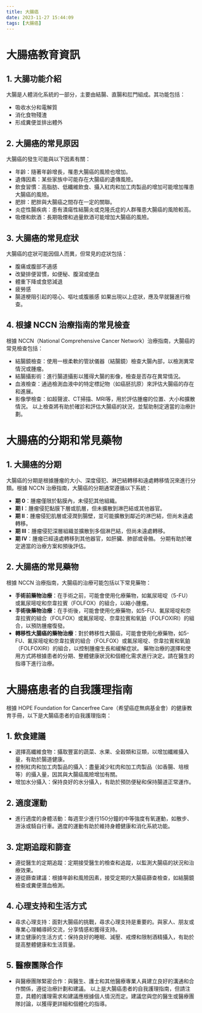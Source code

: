 ```yaml
---
title: 大腸癌
date: 2023-11-27 15:44:09
tags: [大腸癌]
---
```


# 大腸癌教育資訊
## 1. 大腸功能介紹
大腸是人體消化系統的一部分，主要由結腸、直腸和肛門組成。其功能包括：
- 吸收水分和電解質
- 消化食物殘渣
- 形成糞便並排出體外
## 2. 大腸癌的常見原因
大腸癌的發生可能與以下因素有關：
- 年齡：隨著年齡增長，罹患大腸癌的風險也增加。
- 遺傳因素：某些家族中可能存在大腸癌的遺傳風險。
- 飲食習慣：高脂肪、低纖維飲食、攝入紅肉和加工肉製品的增加可能增加罹患大腸癌的風險。
- 肥胖：肥胖與大腸癌之間存在一定的關聯。
- 炎症性腸疾病：患有潰瘍性結腸炎或克隆氏症的人群罹患大腸癌的風險較高。
- 吸煙和飲酒：長期吸煙和過量飲酒可能增加大腸癌的風險。
## 3. 大腸癌的常見症狀
大腸癌的症狀可能因個人而異，但常見的症狀包括：
- 腹痛或腹部不適感
- 改變排便習慣，如便秘、腹瀉或便血
- 體重下降或食慾減退
- 疲勞感
- 腸道梗阻引起的噁心、嘔吐或腹脹感
如果出現以上症狀，應及早就醫進行檢查。
## 4. 根據 NCCN 治療指南的常見檢查
根據 NCCN（National Comprehensive Cancer Network）治療指南，大腸癌的常見檢查包括：
- 結腸鏡檢查：使用一根柔軟的管狀儀器（結腸鏡）檢查大腸內部，以檢測異常情況或腫瘤。
- 結腸攝影術：進行腸道攝影以獲得大腸的影像，檢查是否存在異常情況。
- 血液檢查：通過檢測血液中的特定標記物（如癌胚抗原）來評估大腸癌的存在和進展。
- 影像學檢查：如超聲波、CT掃描、MRI等，用於評估腫瘤的位置、大小和擴散情況。
以上檢查將有助於確診和評估大腸癌的狀況，並幫助制定適當的治療計劃。
# 大腸癌的分期和常見藥物
## 1. 大腸癌的分期
大腸癌的分期是根據腫瘤的大小、深度侵犯、淋巴結轉移和遠處轉移情況來進行分類。根據 NCCN 治療指南，大腸癌的分期通常遵循以下系統：
- **期 0**：腫瘤僅限於黏膜內，未侵犯其他組織。
- **期 I**：腫瘤侵犯黏膜下層或肌層，但未擴散到淋巴結或其他器官。
- **期 II**：腫瘤侵犯肌層或浸潤到腸壁，並可能擴散到鄰近的淋巴結，但尚未遠處轉移。
- **期 III**：腫瘤侵犯深層組織並擴散到多個淋巴結，但尚未遠處轉移。
- **期 IV**：腫瘤已經遠處轉移到其他器官，如肝臟、肺部或骨骼。
分期有助於確定適當的治療方案和預後評估。
## 2. 大腸癌的常見藥物
根據 NCCN 治療指南，大腸癌的治療可能包括以下常見藥物：
- **手術前藥物治療**：在手術之前，可能會使用化療藥物，如氟尿嘧啶（5-FU）或氟尿嘧啶和奈韋拉賓（FOLFOX）的組合，以縮小腫瘤。
- **手術後藥物治療**：在手術後，可能會使用化療藥物，如5-FU、氟尿嘧啶和奈韋拉賓的組合（FOLFOX）或氟尿嘧啶、奈韋拉賓和氧鉑（FOLFOXIRI）的組合，以預防腫瘤復發。
- **轉移性大腸癌的藥物治療**：對於轉移性大腸癌，可能會使用化療藥物，如5-FU、氟尿嘧啶和奈韋拉賓的組合（FOLFOX）或氟尿嘧啶、奈韋拉賓和氧鉑（FOLFOXIRI）的組合，以控制腫瘤生長和緩解症狀。
藥物治療的選擇和使用方式將根據患者的分期、整體健康狀況和個體化需求進行決定。請在醫生的指導下進行治療。
# 大腸癌患者的自我護理指南
根據 HOPE Foundation for Cancerfree Care（希望癌症無病基金會）的健康教育手冊，以下是大腸癌患者的自我護理指南：
## 1. 飲食建議
- 選擇高纖維食物：攝取豐富的蔬菜、水果、全穀類和豆類，以增加纖維攝入量，有助於腸道健康。
- 控制紅肉和加工肉製品的攝入：盡量減少紅肉和加工肉製品（如香腸、培根等）的攝入量，因其與大腸癌風險增加有關。
- 增加水分攝入：保持良好的水分攝入，有助於預防便秘和保持腸道正常運作。
## 2. 適度運動
- 進行適度的身體活動：每週至少進行150分鐘的中等強度有氧運動，如散步、游泳或騎自行車。適度的運動有助於維持身體健康和消化系統功能。
## 3. 定期追蹤和篩查
- 遵從醫生的定期追蹤：定期接受醫生的檢查和追蹤，以監測大腸癌的狀況和治療效果。
- 遵從篩查建議：根據年齡和風險因素，接受定期的大腸癌篩查檢查，如結腸鏡檢查或糞便潛血檢測。
## 4. 心理支持和生活方式
- 尋求心理支持：面對大腸癌的挑戰，尋求心理支持是重要的。與家人、朋友或專業心理輔導師交流，分享情感和獲得支持。
- 建立健康的生活方式：保持良好的睡眠、減壓、戒煙和限制酒精攝入，有助於提高整體健康和生活質量。
## 5. 醫療團隊合作
- 與醫療團隊緊密合作：與醫生、護士和其他醫療專業人員建立良好的溝通和合作關係，遵從治療計劃和建議。
以上是大腸癌患者的自我護理指南，但請注意，具體的護理需求和建議應根據個人情況而定。建議您與您的醫生或醫療團隊討論，以獲得更詳細和個體化的指導。
